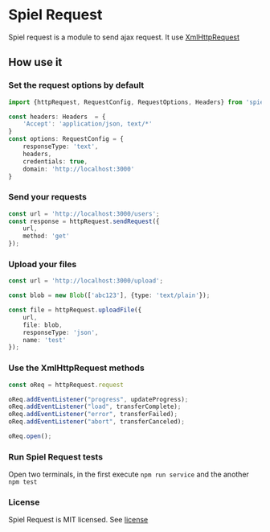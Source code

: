 # Spiel Request

Spiel request is a module to send ajax request. It use [XmlHttpRequest](https://developer.mozilla.org/en-US/docs/Web/API/XMLHttpRequest)

## How use it

### Set the request options by default

```typescript
import {httpRequest, RequestConfig, RequestOptions, Headers} from 'spiel-request'

const headers: Headers  = {
    'Accept': 'application/json, text/*'
} 
const options: RequestConfig = {
    responseType: 'text',
    headers,
    credentials: true,
    domain: 'http://localhost:3000'
}
```

### Send your requests

```typescript
const url = 'http://localhost:3000/users';
const response = httpRequest.sendRequest({
    url,
    method: 'get'
});
```

### Upload your files

```typescript
const url = 'http://localhost:3000/upload';

const blob = new Blob(['abc123'], {type: 'text/plain'});

const file = httpRequest.uploadFile({
    url,
    file: blob,
    responseType: 'json',
    name: 'test'
});
```

### Use the XmlHttpRequest methods

```typescript
const oReq = httpRequest.request

oReq.addEventListener("progress", updateProgress);
oReq.addEventListener("load", transferComplete);
oReq.addEventListener("error", transferFailed);
oReq.addEventListener("abort", transferCanceled);

oReq.open();
```

### Run Spiel Request tests

Open two terminals, in the first execute `npm run service` and the another `npm test`

### License

Spiel Request is MIT licensed. See [license](LICENSE)